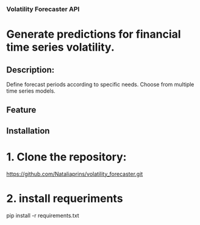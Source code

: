 ### Volatility Forecaster API

# Generate predictions for financial time series volatility.

## Description:
Define forecast periods according to specific needs. Choose from multiple time series models.

## Feature

## Installation
# 1. Clone the repository:

https://github.com/Nataliaprins/volatility_forecaster.git

# 2. install requeriments
pip install -r requirements.txt




